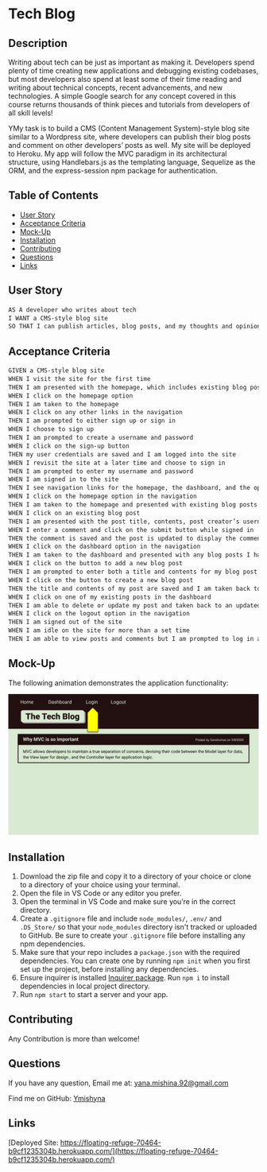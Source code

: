 # Tech Blog

## Description

Writing about tech can be just as important as making it. Developers spend plenty of time creating new applications and debugging existing codebases, but most developers also spend at least some of their time reading and writing about technical concepts, recent advancements, and new technologies. A simple Google search for any concept covered in this course returns thousands of think pieces and tutorials from developers of all skill levels!

YMy task is to build a CMS (Content Management System)-style blog site similar to a Wordpress site, where developers can publish their blog posts and comment on other developers’ posts as well. My site will be deployed to Heroku. My app will follow the MVC paradigm in its architectural structure, using Handlebars.js as the templating language, Sequelize as the ORM, and the express-session npm package for authentication.

## Table of Contents 
- [User Story](#user-story)
- [Acceptance Criteria](#acceptance-criteria)
- [Mock-Up](#mock-up)
- [Installation](#installation)
- [Contributing](#contributing)
- [Questions](#questions)
- [Links](#links)

## User Story

```md
AS A developer who writes about tech
I WANT a CMS-style blog site
SO THAT I can publish articles, blog posts, and my thoughts and opinions
```

## Acceptance Criteria

```md
GIVEN a CMS-style blog site
WHEN I visit the site for the first time
THEN I am presented with the homepage, which includes existing blog posts if any have been posted; navigation links for the homepage and the dashboard; and the option to log in
WHEN I click on the homepage option
THEN I am taken to the homepage
WHEN I click on any other links in the navigation
THEN I am prompted to either sign up or sign in
WHEN I choose to sign up
THEN I am prompted to create a username and password
WHEN I click on the sign-up button
THEN my user credentials are saved and I am logged into the site
WHEN I revisit the site at a later time and choose to sign in
THEN I am prompted to enter my username and password
WHEN I am signed in to the site
THEN I see navigation links for the homepage, the dashboard, and the option to log out
WHEN I click on the homepage option in the navigation
THEN I am taken to the homepage and presented with existing blog posts that include the post title and the date created
WHEN I click on an existing blog post
THEN I am presented with the post title, contents, post creator’s username, and date created for that post and have the option to leave a comment
WHEN I enter a comment and click on the submit button while signed in
THEN the comment is saved and the post is updated to display the comment, the comment creator’s username, and the date created
WHEN I click on the dashboard option in the navigation
THEN I am taken to the dashboard and presented with any blog posts I have already created and the option to add a new blog post
WHEN I click on the button to add a new blog post
THEN I am prompted to enter both a title and contents for my blog post
WHEN I click on the button to create a new blog post
THEN the title and contents of my post are saved and I am taken back to an updated dashboard with my new blog post
WHEN I click on one of my existing posts in the dashboard
THEN I am able to delete or update my post and taken back to an updated dashboard
WHEN I click on the logout option in the navigation
THEN I am signed out of the site
WHEN I am idle on the site for more than a set time
THEN I am able to view posts and comments but I am prompted to log in again before I can add, update, or delete posts
```

## Mock-Up

The following animation demonstrates the application functionality:

![Animation cycles through signing into the app, clicking on buttons, and updating blog posts.](./images/demo-01.gif) 

## Installation

1. Download the zip file and copy it to a directory of your choice or clone to a directory of your choice using your terminal. 
2. Open the file in VS Code or any editor you prefer.
3. Open the terminal in VS Code and make sure you’re in the correct directory.
4. Create a `.gitignore` file and include `node_modules/`, `.env/` and `.DS_Store/` so that your `node_modules` directory isn't tracked or uploaded to GitHub. Be sure to create your `.gitignore` file before installing any npm dependencies.
5. Make sure that your repo includes a `package.json` with the required dependencies. You can create one by running `npm init` when you first set up the project, before installing any dependencies.
6. Ensure inquirer is installed [Inquirer package](https://www.npmjs.com/package/inquirer/v/8.2.4). Run `npm i` to install dependencies in local project directory.
7. Run `npm start` to start a server and your app.

## Contributing

Any Contribution is more than welcome!

## Questions

If you have any question, Email me at: yana.mishina.92@gmail.com

Find me on GitHub: [Ymishyna](https://github.com/Ymishyna)

## Links 

[Deployed Site: https://floating-refuge-70464-b9cf1235304b.herokuapp.com/](https://floating-refuge-70464-b9cf1235304b.herokuapp.com/)
